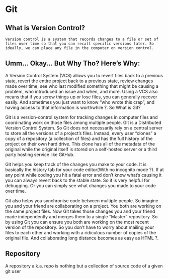 # Git

## What is Version Control?

    Version control is a system that records changes to a file or set of files over time so that you can recall specific versions later. So ideally, we can place any file in the computer on version control.

## Umm… Okay… But Why Tho? Here’s Why:

A Version Control System (VCS) allows you to revert files back to a previous state, revert the entire project back to a previous state, review changes made over time, see who last modified something that might be causing a problem, who introduced an issue and when, and more. Using a VCS also means that if you screw things up or lose files, you can generally recover easily. And sometimes you just want to know “who wrote this crap”, and having access to that information is worthwhile ?.
So What is Git?

Git is a version-control system for tracking changes in computer files and coordinating work on those files among multiple people. Git is a Distributed Version Control System. So Git does not necessarily rely on a central server to store all the versions of a project’s files. Instead, every user “clones” a copy of a repository (a collection of files) and has the full history of the project on their own hard drive. This clone has all of the metadata of the original while the original itself is stored on a self-hosted server or a third party hosting service like GitHub.

Git helps you keep track of the changes you make to your code. It is basically the history tab for your code editor(With no incognito mode ?). If at any point while coding you hit a fatal error and don’t know what’s causing it you can always revert back to the stable state. So it is very helpful for debugging. Or you can simply see what changes you made to your code over time.

Git also helps you synchronise code between multiple people. So imagine you and your friend are collaborating on a project. You both are working on the same project files. Now Git takes those changes you and your friend made independently and merges them to a single “Master” repository. So by using Git you can ensure you both are working on the most recent version of the repository. So you don’t have to worry about mailing your files to each other and working with a ridiculous number of copies of the original file. And collaborating long distance becomes as easy as HTML ?.

## Repository

A repository a.k.a. repo is nothing but a collection of source code of a given git user